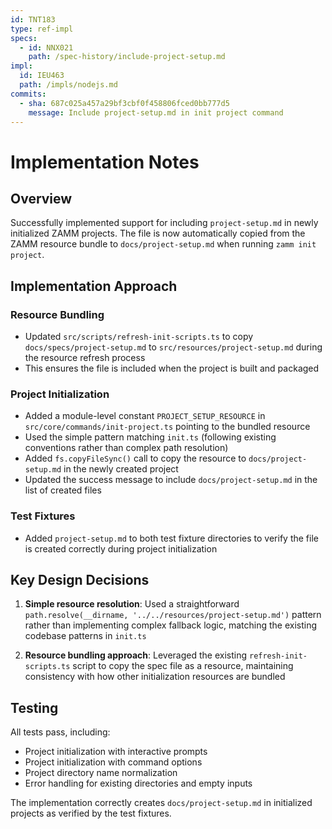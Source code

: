 ```yaml
---
id: TNT183
type: ref-impl
specs:
  - id: NNX021
    path: /spec-history/include-project-setup.md
impl:
  id: IEU463
  path: /impls/nodejs.md
commits:
  - sha: 687c025a457a29bf3cbf0f458806fced0bb777d5
    message: Include project-setup.md in init project command
---
```


# Implementation Notes

## Overview

Successfully implemented support for including `project-setup.md` in newly initialized ZAMM projects. The file is now automatically copied from the ZAMM resource bundle to `docs/project-setup.md` when running `zamm init project`.

## Implementation Approach

### Resource Bundling

- Updated `src/scripts/refresh-init-scripts.ts` to copy `docs/specs/project-setup.md` to `src/resources/project-setup.md` during the resource refresh process
- This ensures the file is included when the project is built and packaged

### Project Initialization

- Added a module-level constant `PROJECT_SETUP_RESOURCE` in `src/core/commands/init-project.ts` pointing to the bundled resource
- Used the simple pattern matching `init.ts` (following existing conventions rather than complex path resolution)
- Added `fs.copyFileSync()` call to copy the resource to `docs/project-setup.md` in the newly created project
- Updated the success message to include `docs/project-setup.md` in the list of created files

### Test Fixtures

- Added `project-setup.md` to both test fixture directories to verify the file is created correctly during project initialization

## Key Design Decisions

1. **Simple resource resolution**: Used a straightforward `path.resolve(__dirname, '../../resources/project-setup.md')` pattern rather than implementing complex fallback logic, matching the existing codebase patterns in `init.ts`

2. **Resource bundling approach**: Leveraged the existing `refresh-init-scripts.ts` script to copy the spec file as a resource, maintaining consistency with how other initialization resources are bundled

## Testing

All tests pass, including:

- Project initialization with interactive prompts
- Project initialization with command options
- Project directory name normalization
- Error handling for existing directories and empty inputs

The implementation correctly creates `docs/project-setup.md` in initialized projects as verified by the test fixtures.
